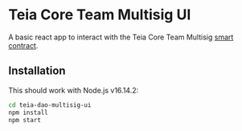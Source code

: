 # Teia Core Team Multisig UI

A basic react app to interact with the Teia Core Team Multisig [smart contract](https://github.com/teia-community/teia-smart-contracts/blob/main/python/contracts/daoMultisig.py).

## Installation

This should work with Node.js v16.14.2:

```bash
cd teia-dao-multisig-ui
npm install
npm start
```
